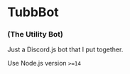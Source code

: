 # TubbBot
### (The Utility Bot)
Just a Discord.js bot that I put together.

Use Node.js version `>=14`
